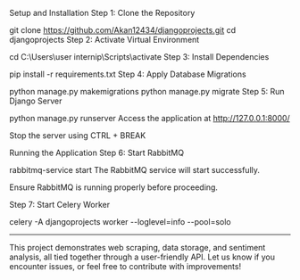 Setup and Installation
Step 1: Clone the Repository

git clone https://github.com/Akan12434/djangoprojects.git
cd djangoprojects
Step 2: Activate Virtual Environment

cd C:\Users\user
internip\Scripts\activate
Step 3: Install Dependencies

pip install -r requirements.txt
Step 4: Apply Database Migrations

python manage.py makemigrations
python manage.py migrate
Step 5: Run Django Server

python manage.py runserver
Access the application at http://127.0.0.1:8000/

Stop the server using CTRL + BREAK

Running the Application
Step 6: Start RabbitMQ

rabbitmq-service start
The RabbitMQ service will start successfully.

Ensure RabbitMQ is running properly before proceeding.

Step 7: Start Celery Worker

celery -A djangoprojects worker --loglevel=info --pool=solo

---

This project demonstrates web scraping, data storage, and sentiment analysis, all tied together through a user-friendly API. Let us know if you encounter issues, or feel free to contribute with improvements!


